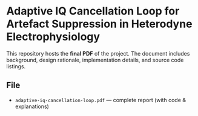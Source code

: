 # Adaptive IQ Cancellation Loop for Artefact Suppression in Heterodyne Electrophysiology

This repository hosts the **final PDF** of the project. The document includes background, design rationale, implementation details, and source code listings.

## File
- `adaptive-iq-cancellation-loop.pdf` — complete report (with code & explanations)

